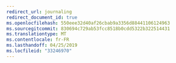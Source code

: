 ```yaml
---
redirect_url: journaling
redirect_document_id: true
ms.openlocfilehash: 550eee32d40af26cbab9a3356d88441106124963
ms.sourcegitcommit: 830694c729ab53fcc8518b0cdd5322b322514431
ms.translationtype: MT
ms.contentlocale: fr-FR
ms.lasthandoff: 04/25/2019
ms.locfileid: "33246970"
---
```

